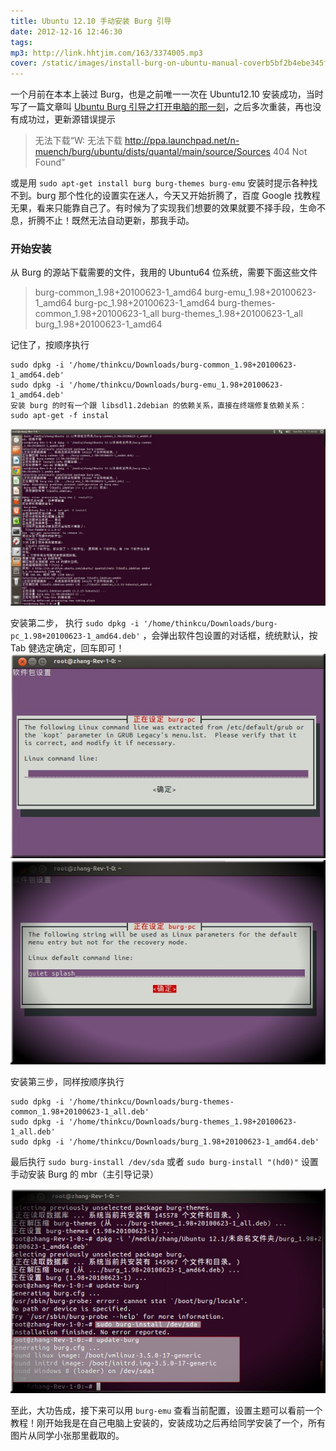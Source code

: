 ```yaml
---
title: Ubuntu 12.10 手动安装 Burg 引导
date: 2012-12-16 12:46:30
tags:
mp3: http://link.hhtjim.com/163/3374005.mp3
cover: /static/images/install-burg-on-ubuntu-manual-coverb5bf2b4ebe345f1264a3659720b1d9f9.jpg
---
```


一个月前在本本上装过 Burg，也是之前唯一一次在 Ubuntu12.10 安装成功，当时写了一篇文章叫 [Ubuntu Burg 引导之打开电脑的那一刻](http://fech.in/2012/install-burg-on-ubuntu/)，之后多次重装，再也没有成功过，更新源错误提示

> 无法下载“W: 无法下载 http://ppa.launchpad.net/n-muench/burg/ubuntu/dists/quantal/main/source/Sources 404 Not Found”

或是用 `sudo apt-get install burg burg-themes burg-emu` 安装时提示各种找不到。burg 那个性化的设置实在迷人，今天又开始折腾了，百度 Google 找教程无果，看来只能靠自己了。有时候为了实现我们想要的效果就要不择手段，生命不息，折腾不止！既然无法自动更新，那我手动。

### 开始安装
从 Burg 的源站下载需要的文件，我用的 Ubuntu64 位系统，需要下面这些文件
> burg-common_1.98+20100623-1_amd64
> burg-emu_1.98+20100623-1_amd64
> burg-pc_1.98+20100623-1_amd64
> burg-themes-common_1.98+20100623-1_all
> burg-themes_1.98+20100623-1_all
> burg_1.98+20100623-1_amd64

记住了，按顺序执行
```
sudo dpkg -i '/home/thinkcu/Downloads/burg-common_1.98+20100623-1_amd64.deb'
sudo dpkg -i '/home/thinkcu/Downloads/burg-emu_1.98+20100623-1_amd64.deb'
安装 burg 的时有一个跟 libsdl1.2debian 的依赖关系，直接在终端修复依赖关系：
sudo apt-get -f instal
```
![enter image description here](/static/images/install-burg-on-ubuntu-manual1.jpg)

安装第二步， 执行 `sudo dpkg -i '/home/thinkcu/Downloads/burg-pc_1.98+20100623-1_amd64.deb'` ，会弹出软件包设置的对话框，统统默认，按 Tab 健选定确定，回车即可！
![enter image description here](/static/images/install-burg-on-ubuntu-manual2.jpg)
![enter image description here](/static/images/install-burg-on-ubuntu-manual3.jpg)

安装第三步，同样按顺序执行
```
sudo dpkg -i '/home/thinkcu/Downloads/burg-themes-common_1.98+20100623-1_all.deb'
sudo dpkg -i '/home/thinkcu/Downloads/burg-themes_1.98+20100623-1_all.deb'
sudo dpkg -i '/home/thinkcu/Downloads/burg_1.98+20100623-1_amd64.deb'
```
最后执行 `sudo burg-install /dev/sda` 或者 `sudo burg-install "(hd0)"` 设置手动安装 Burg 的 mbr（主引导记录）

![enter image description here](/static/images/install-burg-on-ubuntu-manual4.jpg)

至此，大功告成，接下来可以用 `burg-emu` 查看当前配置，设置主题可以看前一个教程！刚开始我是在自己电脑上安装的，安装成功之后再给同学安装了一个，所有图片从同学小张那里截取的。
